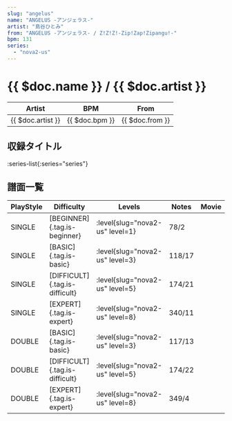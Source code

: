 ```yaml
---
slug: "angelus"
name: "ANGELUS -アンジェラス-"
artist: "島谷ひとみ"
from: "ANGELUS -アンジェラス- / Z!Z!Z!-Zip!Zap!Zipangu!-"
bpm: 131
series:
  - "nova2-us"
---
```


# {{ $doc.name }} / {{ $doc.artist }}

|Artist|BPM|From|
|------|---|----|
|{{ $doc.artist }}|{{ $doc.bpm }}|{{ $doc.from }}|

## 収録タイトル

:series-list{:series="series"}

## 譜面一覧

|PlayStyle|Difficulty|Levels|Notes|Movie|
|---------|----------|------|-----|-----|
|SINGLE|[BEGINNER]{.tag.is-beginner}|<div class="field is-grouped is-grouped-multiline">:level{slug="nova2-us" level=1}</div>|78/2||
|SINGLE|[BASIC]{.tag.is-basic}|<div class="field is-grouped is-grouped-multiline">:level{slug="nova2-us" level=3}</div>|118/17||
|SINGLE|[DIFFICULT]{.tag.is-difficult}|<div class="field is-grouped is-grouped-multiline">:level{slug="nova2-us" level=5}</div>|174/21||
|SINGLE|[EXPERT]{.tag.is-expert}|<div class="field is-grouped is-grouped-multiline">:level{slug="nova2-us" level=8}</div>|340/11||
|DOUBLE|[BASIC]{.tag.is-basic}|<div class="field is-grouped is-grouped-multiline">:level{slug="nova2-us" level=3}</div>|117/13||
|DOUBLE|[DIFFICULT]{.tag.is-difficult}|<div class="field is-grouped is-grouped-multiline">:level{slug="nova2-us" level=5}</div>|174/22||
|DOUBLE|[EXPERT]{.tag.is-expert}|<div class="field is-grouped is-grouped-multiline">:level{slug="nova2-us" level=8}</div>|349/4||
